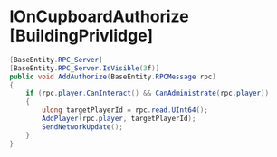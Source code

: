 <Badge type="danger" text="Carbon Compatible"/><Badge type="warning" text="Oxide Compatible"/>
# IOnCupboardAuthorize [BuildingPrivlidge]
```csharp
[BaseEntity.RPC_Server]
[BaseEntity.RPC_Server.IsVisible(3f)]
public void AddAuthorize(BaseEntity.RPCMessage rpc)
{
	if (rpc.player.CanInteract() && CanAdministrate(rpc.player))
	{
		ulong targetPlayerId = rpc.read.UInt64();
		AddPlayer(rpc.player, targetPlayerId);
		SendNetworkUpdate();
	}
}

```
